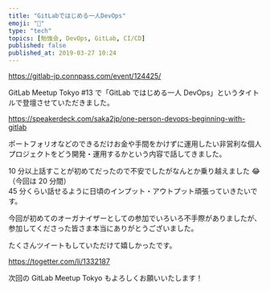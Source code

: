 ```yaml
---
title: "GitLabではじめる一人DevOps"
emoji: "🦊"
type: "tech"
topics: [勉強会, DevOps, GitLab, CI/CD]
published: false
published_at: 2019-03-27 10:24
---
```


https://gitlab-jp.connpass.com/event/124425/

GitLab Meetup Tokyo #13 で「GitLab ではじめる一人 DevOps」というタイトルで登壇させていただきました。

https://speakerdeck.com/saka2jp/one-person-devops-beginning-with-gitlab

ポートフォリオなどのできるだけお金や手間をかけずに運用したい非営利な個人プロジェクトをどう開発・運用するかという内容で話してきました。

10 分以上話すことが初めてだったので不安でしたがなんとか乗り越えました 😂（今回は 20 分間）  
45 分くらい話せるように日頃のインプット・アウトプット頑張っていきたいです。

今回が初めてのオーガナイザーとしての参加でいろいろ不手際がありましたが、参加してくださった皆さま本当にありがとうございました。

たくさんツイートもしていただけて嬉しかったです。

https://togetter.com/li/1332187

次回の GitLab Meetup Tokyo もよろしくお願いいたします！
